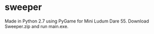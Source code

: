 # sweeper
Made in Python 2.7 using PyGame for Mini Ludum Dare 55. Download Sweeper.zip and run main.exe.
